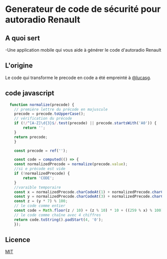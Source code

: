 # Generateur de code de sécurité pour autoradio Renault

## A quoi sert

-Une application mobile qui vous aide à générer le code d'autoradio Renault

## L'origine

Le code qui transforme le precode en code a été empreinté à [@lucasg](https://lucasg.github.io/2019/08/03/Compute-renault-radio-code/).

## code javascript

```js
  function normalize(precode) {
    // première lettre du précode en majuscule
    precode = precode.toUpperCase();
    // vérification du précode
    if (!/^[A-Z]\d{3}$/.test(precode) || precode.startsWith('A0')) {
        return '';
    }
    return precode;
    }

    const precode = ref('');

    const code = computed(() => {
    const normalizedPrecode = normalize(precode.value);
    //si e précode est vide
    if (!normalizedPrecode) {
        return 'CODE';
    }
    //varaible temporaire 
    const x = normalizedPrecode.charCodeAt(1) + normalizedPrecode.charCodeAt(0) * 10 - 698;
    const y = normalizedPrecode.charCodeAt(3) + normalizedPrecode.charCodeAt(2) * 10 + x - 528;
    const z = (y * 7) % 100;
    // le code comme entier
    const code = Math.floor(z / 10) + (z % 10) * 10 + ((259 % x) % 100) * 100;
    // le code comme chaîne avec 4 chiffres
    return code.toString().padStart(4, '0');
    });
```

## Licence

[MIT](LICENSE)
